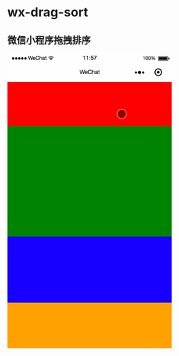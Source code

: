 # wx-drag-sort
## 微信小程序拖拽排序

![](https://github.com/MiracleDebris/wx-drag-sort/blob/master/wx-drag-sort.gif)
